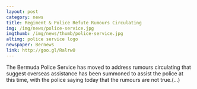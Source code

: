 ```yaml
---
layout: post
category: news
title: Regiment & Police Refute Rumours Circulating
img: /img/news/police-service.jpg
imgthumb: /img/news/thumb/police-service.jpg
altimg: police service logo
newspaper: Bernews
link: http://goo.gl/RalrwO
---
```

The Bermuda Police Service has moved to address rumours circulating that suggest overseas assistance has been summoned to assist the police at this time, with the police saying today that the rumours are not true.(...)
